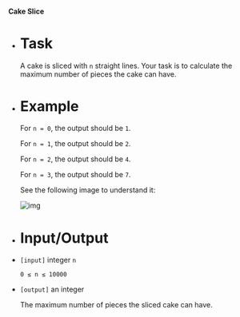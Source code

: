 #### Cake Slice

- # Task

  A cake is sliced with `n` straight lines. Your task is to calculate the maximum number of pieces the cake can have.

- # Example

  For `n = 0`, the output should be `1`.

  For `n = 1`, the output should be `2`.

  For `n = 2`, the output should be `4`.

  For `n = 3`, the output should be `7`.

  See the following image to understand it:

  ![img](https://cdn2.scratch.mit.edu/get_image/project/92275349_500x400.png?v=1450672809.79)

- # Input/Output


- `[input]` integer `n`

  `0 ≤ n ≤ 10000`


- `[output]` an integer

  The maximum number of pieces the sliced cake can have.
